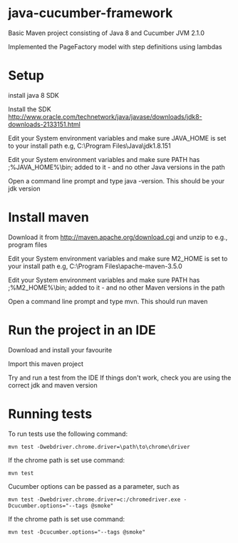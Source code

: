 # java-cucumber-framework

Basic Maven project consisting of Java 8 and Cucumber JVM 2.1.0

Implemented the PageFactory model with step definitions using lambdas

# Setup

install java 8 SDK


Install the SDK http://www.oracle.com/technetwork/java/javase/downloads/jdk8-downloads-2133151.html

Edit your System environment variables and make sure JAVA_HOME is set to your install path e.g, C:\Program Files\Java\jdk1.8.151

Edit your System environment variables and make sure PATH has ;%JAVA_HOME%\bin; added to it - and no other Java versions in the path

Open a command line prompt and type java -version. This should be your jdk version

# Install maven

Download it from http://maven.apache.org/download.cgi and unzip to e.g., program files

Edit your System environment variables and make sure M2_HOME is set to your install path e.g, C:\Program Files\apache-maven-3.5.0

Edit your System environment variables and make sure PATH has ;%M2_HOME%\bin; added to it - and no other Maven versions in the path

Open a command line prompt and type mvn. This should run maven

# Run the project in an IDE

Download and install your favourite

Import this maven project

Try and run a test from the IDE If things don't work, check you are using the correct jdk and maven version

# Running tests 

To run tests use the following command:

`mvn test -Dwebdriver.chrome.driver=\path\to\chrome\driver`

If the chrome path is set use command:

`mvn test`

Cucumber options can be passed as a parameter, such as

`mvn test -Dwebdriver.chrome.driver=c:/chromedriver.exe -Dcucumber.options="--tags @smoke"`

If the chrome path is set use command:

`mvn test -Dcucumber.options="--tags @smoke"`